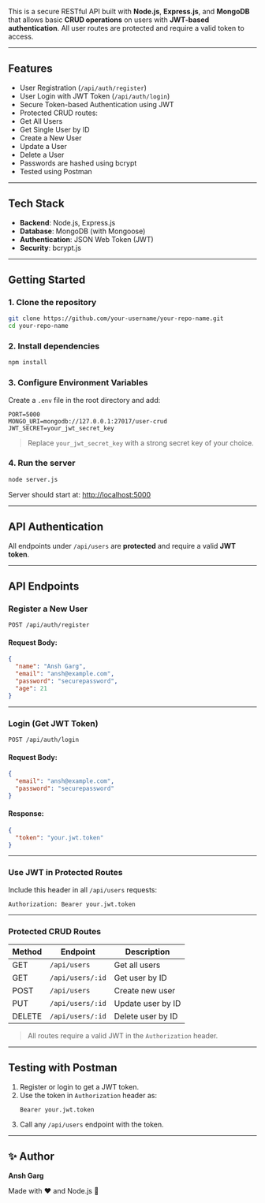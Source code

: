 This is a secure RESTful API built with **Node.js**, **Express.js**, and **MongoDB** that allows basic **CRUD operations** on users with **JWT-based authentication**. All user routes are protected and require a valid token to access.

---

## Features

- User Registration (`/api/auth/register`)
- User Login with JWT Token (`/api/auth/login`)
- Secure Token-based Authentication using JWT
- Protected CRUD routes:
- Get All Users
- Get Single User by ID
- Create a New User
- Update a User
- Delete a User
- Passwords are hashed using bcrypt
- Tested using Postman

---

## Tech Stack

- **Backend**: Node.js, Express.js
- **Database**: MongoDB (with Mongoose)
- **Authentication**: JSON Web Token (JWT)
- **Security**: bcrypt.js

---

## Getting Started

### 1. Clone the repository

```bash
git clone https://github.com/your-username/your-repo-name.git
cd your-repo-name
```

### 2. Install dependencies

```bash
npm install
```

### 3. Configure Environment Variables

Create a `.env` file in the root directory and add:

```env
PORT=5000
MONGO_URI=mongodb://127.0.0.1:27017/user-crud
JWT_SECRET=your_jwt_secret_key
```

> Replace `your_jwt_secret_key` with a strong secret key of your choice.

### 4. Run the server

```bash
node server.js
```

Server should start at: [http://localhost:5000](http://localhost:5000)

---

## API Authentication

All endpoints under `/api/users` are **protected** and require a valid **JWT token**.

---

## API Endpoints

### Register a New User

```
POST /api/auth/register
```

#### Request Body:

```json
{
  "name": "Ansh Garg",
  "email": "ansh@example.com",
  "password": "securepassword",
  "age": 21
}
```

---

### Login (Get JWT Token)

```
POST /api/auth/login
```

#### Request Body:

```json
{
  "email": "ansh@example.com",
  "password": "securepassword"
}
```

#### Response:

```json
{
  "token": "your.jwt.token"
}
```

---

### Use JWT in Protected Routes

Include this header in all `/api/users` requests:

```
Authorization: Bearer your.jwt.token
```

---

### Protected CRUD Routes

| Method | Endpoint         | Description       |
| ------ | ---------------- | ----------------- |
| GET    | `/api/users`     | Get all users     |
| GET    | `/api/users/:id` | Get user by ID    |
| POST   | `/api/users`     | Create new user   |
| PUT    | `/api/users/:id` | Update user by ID |
| DELETE | `/api/users/:id` | Delete user by ID |

> All routes require a valid JWT in the `Authorization` header.

---

## Testing with Postman

1. Register or login to get a JWT token.
2. Use the token in `Authorization` header as:
   ```
   Bearer your.jwt.token
   ```
3. Call any `/api/users` endpoint with the token.

---

## ✨ Author

**Ansh Garg**

Made with ❤️ and Node.js 🚀
